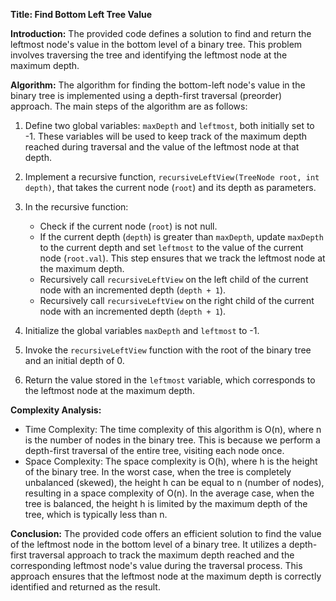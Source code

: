 **Title: Find Bottom Left Tree Value**

**Introduction:**
The provided code defines a solution to find and return the leftmost node's value in the bottom level of a binary tree. This problem involves traversing the tree and identifying the leftmost node at the maximum depth.

**Algorithm:**
The algorithm for finding the bottom-left node's value in the binary tree is implemented using a depth-first traversal (preorder) approach. The main steps of the algorithm are as follows:

1. Define two global variables: `maxDepth` and `leftmost`, both initially set to -1. These variables will be used to keep track of the maximum depth reached during traversal and the value of the leftmost node at that depth.

2. Implement a recursive function, `recursiveLeftView(TreeNode root, int depth)`, that takes the current node (`root`) and its depth as parameters.

3. In the recursive function:
   - Check if the current node (`root`) is not null.
   - If the current depth (`depth`) is greater than `maxDepth`, update `maxDepth` to the current depth and set `leftmost` to the value of the current node (`root.val`). This step ensures that we track the leftmost node at the maximum depth.
   - Recursively call `recursiveLeftView` on the left child of the current node with an incremented depth (`depth + 1`).
   - Recursively call `recursiveLeftView` on the right child of the current node with an incremented depth (`depth + 1`).

4. Initialize the global variables `maxDepth` and `leftmost` to -1.

5. Invoke the `recursiveLeftView` function with the root of the binary tree and an initial depth of 0.

6. Return the value stored in the `leftmost` variable, which corresponds to the leftmost node at the maximum depth.

**Complexity Analysis:**
- Time Complexity: The time complexity of this algorithm is O(n), where n is the number of nodes in the binary tree. This is because we perform a depth-first traversal of the entire tree, visiting each node once.
- Space Complexity: The space complexity is O(h), where h is the height of the binary tree. In the worst case, when the tree is completely unbalanced (skewed), the height h can be equal to n (number of nodes), resulting in a space complexity of O(n). In the average case, when the tree is balanced, the height h is limited by the maximum depth of the tree, which is typically less than n.

**Conclusion:**
The provided code offers an efficient solution to find the value of the leftmost node in the bottom level of a binary tree. It utilizes a depth-first traversal approach to track the maximum depth reached and the corresponding leftmost node's value during the traversal process. This approach ensures that the leftmost node at the maximum depth is correctly identified and returned as the result.